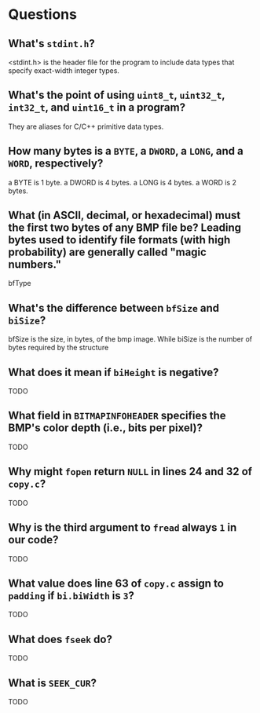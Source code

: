 # Questions

## What's `stdint.h`?

<stdint.h> is the header file for the program to include data types that specify exact-width integer types.

## What's the point of using `uint8_t`, `uint32_t`, `int32_t`, and `uint16_t` in a program?

They are aliases for C/C++ primitive data types.

## How many bytes is a `BYTE`, a `DWORD`, a `LONG`, and a `WORD`, respectively?

a BYTE is 1 byte.
a DWORD is 4 bytes.
a LONG is 4 bytes.
a WORD is 2 bytes.

## What (in ASCII, decimal, or hexadecimal) must the first two bytes of any BMP file be? Leading bytes used to identify file formats (with high probability) are generally called "magic numbers."

bfType

## What's the difference between `bfSize` and `biSize`?

bfSize is the size, in bytes, of the bmp image. While biSize is the number of bytes required by the structure

## What does it mean if `biHeight` is negative?

TODO

## What field in `BITMAPINFOHEADER` specifies the BMP's color depth (i.e., bits per pixel)?

TODO

## Why might `fopen` return `NULL` in lines 24 and 32 of `copy.c`?

TODO

## Why is the third argument to `fread` always `1` in our code?

TODO

## What value does line 63 of `copy.c` assign to `padding` if `bi.biWidth` is `3`?

TODO

## What does `fseek` do?

TODO

## What is `SEEK_CUR`?

TODO
